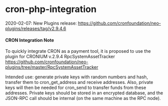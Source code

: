 

# cron-php-integration

2020-02-07: New Plugins release: https://github.com/cronfoundation/neo-plugins/releases/tag/v2.9.4.6

#### CRON Integration Note

To quickly integrate CRON as a payment tool, it is proposed to use the plugin for CRONIUM v.2.9.4 RpcSystemAssetTracker
https://github.com/cronfoundation/neo-plugins/tree/master/RpcSystemAssetTracker

Intended use: generate private keys with random numbers and hash, transfer them to cron_get_address and receive addresses. Also, private keys will then be needed for cron_send to transfer funds from these addresses. Private keys should be stored in an encrypted database, and the JSON-RPC call should be internal (on the same machine as the RPC node). 